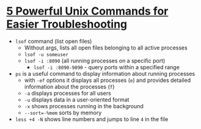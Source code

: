 # [5 Powerful Unix Commands for Easier Troubleshooting](https://betterprogramming.pub/5-powerful-unix-commands-for-easier-troubleshooting-dd619d5e173a)

* `lsof` command (list open files)
  * Without args, lists all open files belonging to all active processes
  * `lsof -u someuser`
  * `lsof -i :8090` (all running processes on a specific port)
    * `lsof -i :8090-9090` - query ports within a specified range
* `ps` is a useful command to display information about running processes
  * with `-ef` options it displays all processes (`e`) and provides detailed information about the processes (`f`)
  * `-a` displays processes for all users
  * `-u` displays data in a user-oriented format
  * `-x` shows processes running in the background
  * `--sort=-%mem` sorts by memory
* `less +4 -N` shows line numbers and jumps to line `4` in the file
